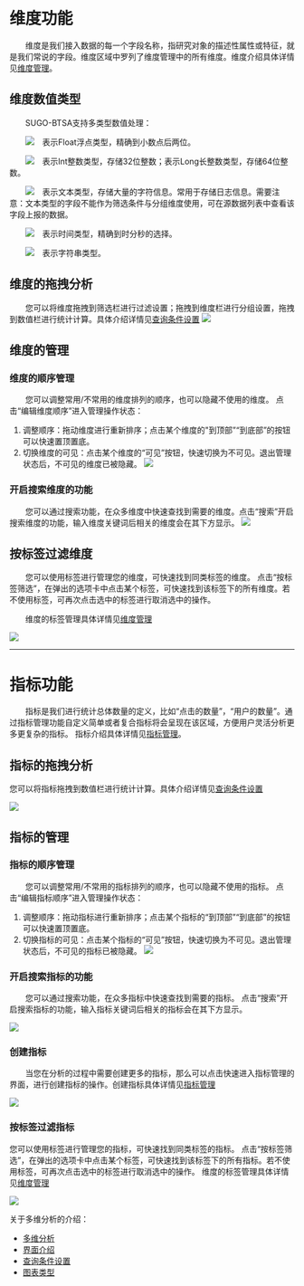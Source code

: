 # 维度功能

&emsp;&emsp;维度是我们接入数据的每一个字段名称，指研究对象的描述性属性或特征，就是我们常说的字段。维度区域中罗列了维度管理中的所有维度。维度介绍具体详情见[维度管理](/manage-data/mana-dimensions.md)。

## 维度数值类型
&emsp;&emsp;SUGO-BTSA支持多类型数值处理：


&emsp;&emsp;![](/assets/data-analysis/dimen-1.png)&emsp;表示Float浮点类型，精确到小数点后两位。

&emsp;&emsp;![](/assets/data-analysis/dimen-2.png)&emsp;表示Int整数类型，存储32位整数；表示Long长整数类型，存储64位整数。

&emsp;&emsp;![](/assets/data-analysis/dimen-3.png)&emsp;表示文本类型，存储大量的字符信息。常用于存储日志信息。需要注意：文本类型的字段不能作为筛选条件与分组维度使用，可在源数据列表中查看该字段上报的数据。

&emsp;&emsp;![](/assets/data-analysis/dimen-4.png)&emsp;表示时间类型，精确到时分秒的选择。

&emsp;&emsp;![](/assets/data-analysis/dimen-5.png)&emsp;表示字符串类型。

## 维度的拖拽分析
&emsp;&emsp;您可以将维度拖拽到筛选栏进行过滤设置；拖拽到维度栏进行分组设置，拖拽到数值栏进行统计计算。具体介绍详情见[查询条件设置](query-condition.md)
![](/assets/data-analysis/dimen-6.gif)
## 维度的管理
### 维度的顺序管理
&emsp;&emsp;您可以调整常用/不常用的维度排列的顺序，也可以隐藏不使用的维度。
点击“编辑维度顺序”进入管理操作状态：
1. 调整顺序：拖动维度进行重新排序；点击某个维度的"到顶部”“到底部”的按钮可以快速置顶置底。
2. 切换维度的可见：点击某个维度的“可见”按钮，快速切换为不可见。退出管理状态后，不可见的维度已被隐藏。
![](/assets/data-analysis/dimen-7.gif)

### 开启搜索维度的功能
&emsp;&emsp;您可以通过搜索功能，在众多维度中快速查找到需要的维度。点击“搜索”开启搜索维度的功能，输入维度关键词后相关的维度会在其下方显示。
![](/assets/data-analysis/dimen-8.gif)
## 按标签过滤维度
&emsp;&emsp;您可以使用标签进行管理您的维度，可快速找到同类标签的维度。
点击“按标签筛选”，在弹出的选项卡中点击某个标签，可快速找到该标签下的所有维度。若不使用标签，可再次点击选中的标签进行取消选中的操作。

&emsp;&emsp;维度的标签管理具体详情见[维度管理](manage-data/mana-dimensions.md)

![](/assets/data-analysis/dimen-9.gif)


***

# 指标功能
&emsp;&emsp;指标是我们进行统计总体数量的定义，比如“点击的数量”，“用户的数量”。通过指标管理功能⾃定义简单或者复合指标将会呈现在该区域，⽅便⽤户灵活分析更多更复杂的指标。
指标介绍具体详情见[指标管理](manage-data/mana-measures.md)。


## 指标的拖拽分析
您可以将指标拖拽到数值栏进行统计计算。具体介绍详情见[查询条件设置](analytics/query-condition.md)

![](/assets/data-analysis/quota-1.gif)

## 指标的管理
### 指标的顺序管理
&emsp;&emsp;您可以调整常用/不常用的指标排列的顺序，也可以隐藏不使用的指标。
点击“编辑指标顺序”进入管理操作状态：
1. 调整顺序：拖动指标进行重新排序；点击某个指标的“到顶部”“到底部”的按钮可以快速置顶置底。
2. 切换指标的可见：点击某个指标的“可见”按钮，快速切换为不可见。退出管理状态后，不可见的指标已被隐藏。
![](/assets/data-analysis/quota-2.gif)
### 开启搜索指标的功能
&emsp;&emsp;您可以通过搜索功能，在众多指标中快速查找到需要的指标。
点击“搜索”开启搜索指标的功能，输入指标关键词后相关的指标会在其下方显示。

![](/assets/data-analysis/quota-3.gif)

### 创建指标
&emsp;&emsp;当您在分析的过程中需要创建更多的指标，那么可以点击快速进入指标管理的界面，进行创建指标的操作。创建指标具体详情见[指标管理](manage-data/mana-measures.md)

![](/assets/data-analysis/quota-4.png)
### 按标签过滤指标
您可以使用标签进行管理您的指标，可快速找到同类标签的指标。
点击“按标签筛选”，在弹出的选项卡中点击某个标签，可快速找到该标签下的所有指标。若不使用标签，可再次点击选中的标签进行取消选中的操作。
维度的标签管理具体详情见[维度管理](manage-data/mana-dimensions.md)

![](/assets/data-analysis/quota-5.gif)

关于多维分析的介绍：
* [多维分析](data-index.md)
* [界面介绍](data-index.md#intro)
* [查询条件设置](query-condition.md)
* [图表类型](chart-intro.md)